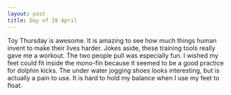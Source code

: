 ```yaml
---
layout: post
title: Day of 28 April
---
```

Toy Thursday is awesome. It is amazing to see how much things human invent to make their lives harder. Jokes aside, these training tools really gave me a workout. The two people pull was especially fun. I wished my feet could fit inside the mono-fin because it seemed to be a good practice for dolphin kicks. The under water jogging shoes looks interesting, but is actually a pain to use. It is hard to hold my balance when I use my feet to float.